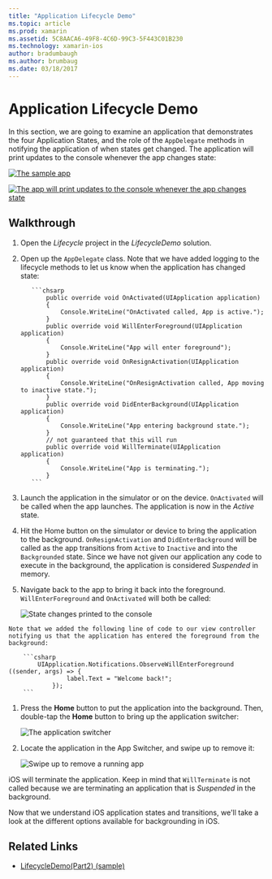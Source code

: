 ```yaml
---
title: "Application Lifecycle Demo"
ms.topic: article
ms.prod: xamarin
ms.assetid: 5C8AACA6-49F8-4C6D-99C3-5F443C01B230
ms.technology: xamarin-ios
author: bradumbaugh
ms.author: brumbaug
ms.date: 03/18/2017
---
```


# Application Lifecycle Demo

In this section, we are going to examine an application that demonstrates the four Application States, and the role of the `AppDelegate` methods in notifying the application of when states get changed. The application will print updates to the console whenever the app changes state:

 [ ![](application-lifecycle-demo-images/image3.png "The sample app")](application-lifecycle-demo-images/image3.png)

 [ ![](application-lifecycle-demo-images/image4.png "The app will print updates to the console whenever the app changes state")](application-lifecycle-demo-images/image4.png)

## Walkthrough


  1. Open the _Lifecycle_ project in the _LifecycleDemo_ solution.
  1. Open up the `AppDelegate` class. Note that we have added logging to the lifecycle methods to let us know when the application has changed state:

			```chsarp
				public override void OnActivated(UIApplication application)
				{
					Console.WriteLine("OnActivated called, App is active.");
				}
				public override void WillEnterForeground(UIApplication application)
				{
					Console.WriteLine("App will enter foreground");
				}
				public override void OnResignActivation(UIApplication application)
				{
					Console.WriteLine("OnResignActivation called, App moving to inactive state.");
				}
				public override void DidEnterBackground(UIApplication application)
				{
					Console.WriteLine("App entering background state.");
				}
				// not guaranteed that this will run
				public override void WillTerminate(UIApplication application)
				{
					Console.WriteLine("App is terminating.");
				}
			```

  1. Launch the application in the simulator or on the device. `OnActivated` will be called when the app launches. The application is now in the _Active_ state.
  1. Hit the Home button on the simulator or device to bring the application to the background. `OnResignActivation` and `DidEnterBackground` will be called as the app transitions from `Active` to `Inactive` and into the `Backgrounded` state. Since we have not given our application any code to execute in the background, the application is considered _Suspended_ in memory.
  1. Navigate back to the app to bring it back into the foreground. `WillEnterForeground` and `OnActivated` will both be called:

		![](application-lifecycle-demo-images/image4.png "State changes printed to the console")

    Note that we added the following line of code to our view controller notifying us that the application has entered the foreground from the background:

		```csharp
			UIApplication.Notifications.ObserveWillEnterForeground ((sender, args) => {
					label.Text = "Welcome back!";
				});
		```

1. Press the **Home** button to put the application into the background. Then, double-tap the **Home** button to bring up the application switcher:
	
	![](application-lifecycle-demo-images/app-switcher-.png "The application switcher")
  
1. Locate the application in the App Switcher, and swipe up to remove it:
	
	![](application-lifecycle-demo-images/app-switcher-swipe-.png "Swipe up to remove a running app") 
    
iOS will terminate the application. Keep in mind that `WillTerminate` is not called because we are terminating an application that is _Suspended_ in the background.

Now that we understand iOS application states and transitions, we'll take a look at the different options available for backgrounding in iOS.



## Related Links

- [LifecycleDemo(Part2) (sample)](https://developer.xamarin.com/samples/monotouch/LifecycleDemo/)
